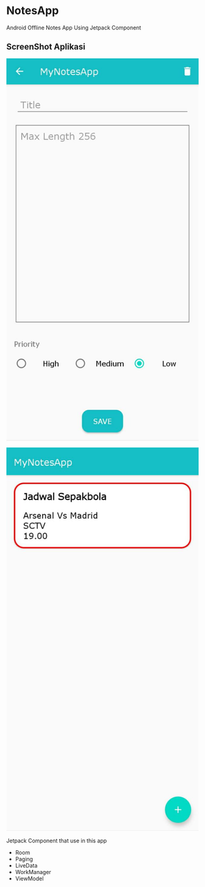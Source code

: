# NotesApp
 Android Offline Notes App Using Jetpack Component
 
## ScreenShot Aplikasi
 ![ScreenShot1](screen1.jpeg)
 
 ![ScreenShot2](screen2.jpeg)
 
 Jetpack Component that use in this app
 * Room
 * Paging
 * LiveData
 * WorkManager
 * ViewModel
 
